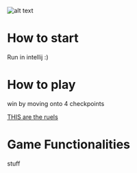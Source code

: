 ![alt text](https://cdn.discordapp.com/attachments/755425231694463041/822114678238740500/image0.jpg)

# How to start
Run in intellij :)

# How to play
win by moving onto 4 checkpoints

[THIS are the ruels](https://media.wizards.com/2017/rules/roborally_rules.pdf)

# Game Functionalities
stuff
